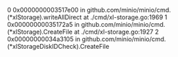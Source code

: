 0  0x0000000003517e00 in github.com/minio/minio/cmd.(*xlStorage).writeAllDirect
   at ./cmd/xl-storage.go:1969
1  0x00000000035172a5 in github.com/minio/minio/cmd.(*xlStorage).CreateFile
   at ./cmd/xl-storage.go:1927
2  0x00000000034a3105 in github.com/minio/minio/cmd.(*xlStorageDiskIDCheck).CreateFile
